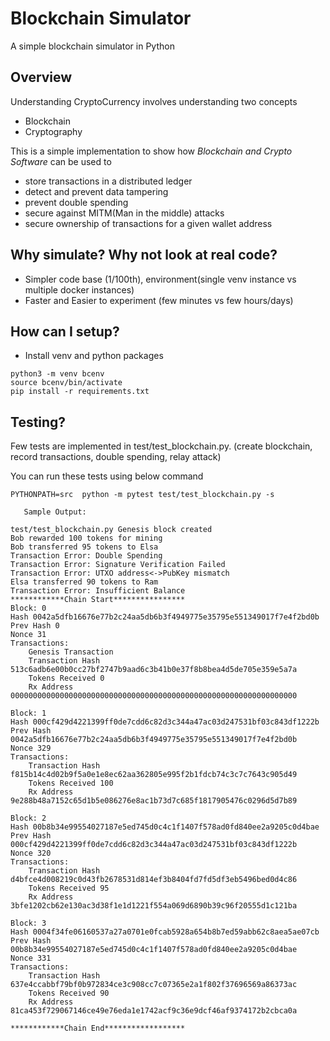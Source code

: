 # Blockchain Simulator
A simple blockchain simulator in Python

## Overview
Understanding CryptoCurrency involves understanding two concepts
- Blockchain
- Cryptography

This is a simple implementation to show how *Blockchain and Crypto Software* can be used to
 - store transactions in a distributed ledger
 - detect and prevent data tampering
 - prevent double spending
 - secure against MITM(Man in the middle) attacks
 - secure ownership of transactions for a given wallet address

## Why simulate? Why not look at real code?
- Simpler code base (1/100th), environment(single venv instance vs multiple docker instances)
- Faster and Easier to experiment (few minutes vs few hours/days)

## How can I setup?
- Install venv and python packages
```
python3 -m venv bcenv
source bcenv/bin/activate
pip install -r requirements.txt 
```

## Testing?
Few tests are implemented in test/test_blockchain.py. (create blockchain, record transactions, double spending, relay attack) 

You can run these tests using below command
```
PYTHONPATH=src  python -m pytest test/test_blockchain.py -s
 
   Sample Output:
   
test/test_blockchain.py Genesis block created
Bob rewarded 100 tokens for mining
Bob transferred 95 tokens to Elsa
Transaction Error: Double Spending
Transaction Error: Signature Verification Failed
Transaction Error: UTXO address<->PubKey mismatch
Elsa transferred 90 tokens to Ram
Transaction Error: Insufficient Balance
************Chain Start****************
Block: 0
Hash 0042a5dfb16676e77b2c24aa5db6b3f4949775e35795e551349017f7e4f2bd0b
Prev Hash 0
Nonce 31
Transactions:
	Genesis Transaction
	Transaction Hash 513c6adb6e00b0cc27bf2747b9aad6c3b41b0e37f8b8bea4d5de705e359e5a7a
	Tokens Received 0
	Rx Address 0000000000000000000000000000000000000000000000000000000000000000

Block: 1
Hash 000cf429d4221399ff0de7cdd6c82d3c344a47ac03d247531bf03c843df1222b
Prev Hash 0042a5dfb16676e77b2c24aa5db6b3f4949775e35795e551349017f7e4f2bd0b
Nonce 329
Transactions:
	Transaction Hash f815b14c4d02b9f5a0e1e8ec62aa362805e995f2b1fdcb74c3c7c7643c905d49
	Tokens Received 100
	Rx Address 9e288b48a7152c65d1b5e086276e8ac1b73d7c685f1817905476c0296d5d7b89

Block: 2
Hash 00b8b34e99554027187e5ed745d0c4c1f1407f578ad0fd840ee2a9205c0d4bae
Prev Hash 000cf429d4221399ff0de7cdd6c82d3c344a47ac03d247531bf03c843df1222b
Nonce 320
Transactions:
	Transaction Hash d4bfce4d008219c0d43fb2678531d814ef3b8404fd7fd5df3eb5496bed0d4c86
	Tokens Received 95
	Rx Address 3bfe1202cb62e130ac3d38f1e1d1221f554a069d6890b39c96f20555d1c121ba

Block: 3
Hash 0004f34fe06160537a27a0701e0fcab5928a654b8b7ed59abb62c8aea5ae07cb
Prev Hash 00b8b34e99554027187e5ed745d0c4c1f1407f578ad0fd840ee2a9205c0d4bae
Nonce 331
Transactions:
	Transaction Hash 637e4ccabbf79bf0b972834ce3c908cc7c07365e2a1f802f37696569a86373ac
	Tokens Received 90
	Rx Address 81ca453f729067146ce49e76eda1e1742acf9c36e9dcf46af9374172b2cbca0a

************Chain End******************
```
   


